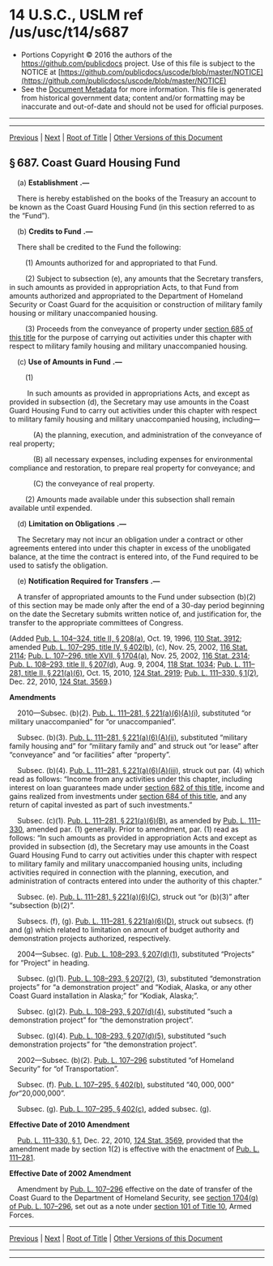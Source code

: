 ---
---

# 14 U.S.C., USLM ref /us/usc/t14/s687

* Portions Copyright © 2016 the authors of the https://github.com/publicdocs project.
  Use of this file is subject to the NOTICE at [https://github.com/publicdocs/uscode/blob/master/NOTICE](https://github.com/publicdocs/uscode/blob/master/NOTICE)
* See the [Document Metadata](././../../../../..//README.md) for more information.
  This file is generated from historical government data; content and/or formatting may be inaccurate and out-of-date and should not be used for official purposes.

----------
----------

[Previous](./../../../../..//us/usc/t14/ptI/ch18/m__us_usc_t14_s686.md) | [Next](./../../../../..//us/usc/t14/ptI/ch18/m__us_usc_t14_s687a.md) | [Root of Title](./../../../../../) | [Other Versions of this Document](https://publicdocs.github.io/go/links?ns=uslm&ref=%2Fus%2Fusc%2Ft14%2Fs687)

## § 687. Coast Guard Housing Fund

    (a)  __Establishment__  __.—__ 

    There is hereby established on the books of the Treasury an account to be known as the Coast Guard Housing Fund (in this section referred to as the “Fund”).

    (b)  __Credits to Fund__  __.—__ 

    There shall be credited to the Fund the following:

        (1) Amounts authorized for and appropriated to that Fund.

        (2) Subject to subsection (e), any amounts that the Secretary transfers, in such amounts as provided in appropriation Acts, to that Fund from amounts authorized and appropriated to the Department of Homeland Security or Coast Guard for the acquisition or construction of military family housing or military unaccompanied housing.

        (3) Proceeds from the conveyance of property under [section 685 of this title][/us/usc/t14/s685] for the purpose of carrying out activities under this chapter with respect to military family housing and military unaccompanied housing.

    (c)  __Use of Amounts in Fund__  __.—__ 

        (1)

         In such amounts as provided in appropriations Acts, and except as provided in subsection (d), the Secretary may use amounts in the Coast Guard Housing Fund to carry out activities under this chapter with respect to military family housing and military unaccompanied housing, including—

            (A) the planning, execution, and administration of the conveyance of real property;

            (B) all necessary expenses, including expenses for environmental compliance and restoration, to prepare real property for conveyance; and

            (C) the conveyance of real property.

        (2) Amounts made available under this subsection shall remain available until expended.

    (d)  __Limitation on Obligations__  __.—__ 

    The Secretary may not incur an obligation under a contract or other agreements entered into under this chapter in excess of the unobligated balance, at the time the contract is entered into, of the Fund required to be used to satisfy the obligation.

    (e)  __Notification Required for Transfers__  __.—__ 

    A transfer of appropriated amounts to the Fund under subsection (b)(2) of this section may be made only after the end of a 30-day period beginning on the date the Secretary submits written notice of, and justification for, the transfer to the appropriate committees of Congress.

(Added [Pub. L. 104–324, title II, § 208(a)][/us/pl/104/324/s208/a], Oct. 19, 1996, [110 Stat. 3912][/us/stat/110/3912]; amended [Pub. L. 107–295, title IV, § 402(b)][/us/pl/107/295/s402/b], (c), Nov. 25, 2002, [116 Stat. 2114][/us/stat/116/2114]; [Pub. L. 107–296, title XVII, § 1704(a)][/us/pl/107/296/s1704/a], Nov. 25, 2002, [116 Stat. 2314][/us/stat/116/2314]; [Pub. L. 108–293, title II, § 207(d)][/us/pl/108/293/s207/d], Aug. 9, 2004, [118 Stat. 1034][/us/stat/118/1034]; [Pub. L. 111–281, title II, § 221(a)(6)][/us/pl/111/281/s221/a/6], Oct. 15, 2010, [124 Stat. 2919][/us/stat/124/2919]; [Pub. L. 111–330, § 1(2)][/us/pl/111/330/s1/2], Dec. 22, 2010, [124 Stat. 3569][/us/stat/124/3569].)

 __Amendments__ 

    2010—Subsec. (b)(2). [Pub. L. 111–281, § 221(a)(6)(A)(i)][/us/pl/111/281/s221/a/6/A/i], substituted “or military unaccompanied” for “or unaccompanied”.

    Subsec. (b)(3). [Pub. L. 111–281, § 221(a)(6)(A)(ii)][/us/pl/111/281/s221/a/6/A/ii], substituted “military family housing and” for “military family and” and struck out “or lease” after “conveyance” and “or facilities” after “property”.

    Subsec. (b)(4). [Pub. L. 111–281, § 221(a)(6)(A)(iii)][/us/pl/111/281/s221/a/6/A/iii], struck out par. (4) which read as follows: “Income from any activities under this chapter, including interest on loan guarantees made under [section 682 of this title][/us/usc/t14/s682], income and gains realized from investments under [section 684 of this title][/us/usc/t14/s684], and any return of capital invested as part of such investments.”

    Subsec. (c)(1). [Pub. L. 111–281, § 221(a)(6)(B)][/us/pl/111/281/s221/a/6/B], as amended by [Pub. L. 111–330][/us/pl/111/330], amended par. (1) generally. Prior to amendment, par. (1) read as follows: “In such amounts as provided in appropriation Acts and except as provided in subsection (d), the Secretary may use amounts in the Coast Guard Housing Fund to carry out activities under this chapter with respect to military family and military unaccompanied housing units, including activities required in connection with the planning, execution, and administration of contracts entered into under the authority of this chapter.”

    Subsec. (e). [Pub. L. 111–281, § 221(a)(6)(C)][/us/pl/111/281/s221/a/6/C], struck out “or (b)(3)” after “subsection (b)(2)”.

    Subsecs. (f), (g). [Pub. L. 111–281, § 221(a)(6)(D)][/us/pl/111/281/s221/a/6/D], struck out subsecs. (f) and (g) which related to limitation on amount of budget authority and demonstration projects authorized, respectively.

    2004—Subsec. (g). [Pub. L. 108–293, § 207(d)(1)][/us/pl/108/293/s207/d/1], substituted “Projects” for “Project” in heading.

    Subsec. (g)(1). [Pub. L. 108–293, § 207(2)][/us/pl/108/293/s207/2], (3), substituted “demonstration projects” for “a demonstration project” and “Kodiak, Alaska, or any other Coast Guard installation in Alaska;” for “Kodiak, Alaska;”.

    Subsec. (g)(2). [Pub. L. 108–293, § 207(d)(4)][/us/pl/108/293/s207/d/4], substituted “such a demonstration project” for “the demonstration project”.

    Subsec. (g)(4). [Pub. L. 108–293, § 207(d)(5)][/us/pl/108/293/s207/d/5], substituted “such demonstration projects” for “the demonstration project”.

    2002—Subsec. (b)(2). [Pub. L. 107–296][/us/pl/107/296] substituted “of Homeland Security” for “of Transportation”.

    Subsec. (f). [Pub. L. 107–295, § 402(b)][/us/pl/107/295/s402/b], substituted “$40,000,000” for “$20,000,000”.

    Subsec. (g). [Pub. L. 107–295, § 402(c)][/us/pl/107/295/s402/c], added subsec. (g).

 __Effective Date of 2010 Amendment__ 

    [Pub. L. 111–330, § 1][/us/pl/111/330/s1], Dec. 22, 2010, [124 Stat. 3569][/us/stat/124/3569], provided that the amendment made by section 1(2) is effective with the enactment of [Pub. L. 111–281][/us/pl/111/281].

 __Effective Date of 2002 Amendment__ 

    Amendment by [Pub. L. 107–296][/us/pl/107/296] effective on the date of transfer of the Coast Guard to the Department of Homeland Security, see [section 1704(g) of Pub. L. 107–296][/us/pl/107/296/s1704/g], set out as a note under [section 101 of Title 10][/us/usc/t10/s101], Armed Forces.

----------

[Previous](./../../../../..//us/usc/t14/ptI/ch18/m__us_usc_t14_s686.md) | [Next](./../../../../..//us/usc/t14/ptI/ch18/m__us_usc_t14_s687a.md) | [Root of Title](./../../../../../) | [Other Versions of this Document](https://publicdocs.github.io/go/links?ns=uslm&ref=%2Fus%2Fusc%2Ft14%2Fs687)

----------
----------

[/us/usc/t14/s685]: https://publicdocs.github.io/go/links?ns=uslm&ref=%2Fus%2Fusc%2Ft14%2Fs685
[/us/pl/104/324/s208/a]: https://publicdocs.github.io/go/links?ns=uslm&ref=%2Fus%2Fpl%2F104%2F324%2Fs208%2Fa
[/us/stat/110/3912]: https://publicdocs.github.io/go/links?ns=uslm&ref=%2Fus%2Fstat%2F110%2F3912
[/us/pl/107/295/s402/b]: https://publicdocs.github.io/go/links?ns=uslm&ref=%2Fus%2Fpl%2F107%2F295%2Fs402%2Fb
[/us/stat/116/2114]: https://publicdocs.github.io/go/links?ns=uslm&ref=%2Fus%2Fstat%2F116%2F2114
[/us/pl/107/296/s1704/a]: https://publicdocs.github.io/go/links?ns=uslm&ref=%2Fus%2Fpl%2F107%2F296%2Fs1704%2Fa
[/us/stat/116/2314]: https://publicdocs.github.io/go/links?ns=uslm&ref=%2Fus%2Fstat%2F116%2F2314
[/us/pl/108/293/s207/d]: https://publicdocs.github.io/go/links?ns=uslm&ref=%2Fus%2Fpl%2F108%2F293%2Fs207%2Fd
[/us/stat/118/1034]: https://publicdocs.github.io/go/links?ns=uslm&ref=%2Fus%2Fstat%2F118%2F1034
[/us/pl/111/281/s221/a/6]: https://publicdocs.github.io/go/links?ns=uslm&ref=%2Fus%2Fpl%2F111%2F281%2Fs221%2Fa%2F6
[/us/stat/124/2919]: https://publicdocs.github.io/go/links?ns=uslm&ref=%2Fus%2Fstat%2F124%2F2919
[/us/pl/111/330/s1/2]: https://publicdocs.github.io/go/links?ns=uslm&ref=%2Fus%2Fpl%2F111%2F330%2Fs1%2F2
[/us/stat/124/3569]: https://publicdocs.github.io/go/links?ns=uslm&ref=%2Fus%2Fstat%2F124%2F3569
[/us/pl/111/281/s221/a/6/A/i]: https://publicdocs.github.io/go/links?ns=uslm&ref=%2Fus%2Fpl%2F111%2F281%2Fs221%2Fa%2F6%2FA%2Fi
[/us/pl/111/281/s221/a/6/A/ii]: https://publicdocs.github.io/go/links?ns=uslm&ref=%2Fus%2Fpl%2F111%2F281%2Fs221%2Fa%2F6%2FA%2Fii
[/us/pl/111/281/s221/a/6/A/iii]: https://publicdocs.github.io/go/links?ns=uslm&ref=%2Fus%2Fpl%2F111%2F281%2Fs221%2Fa%2F6%2FA%2Fiii
[/us/usc/t14/s682]: https://publicdocs.github.io/go/links?ns=uslm&ref=%2Fus%2Fusc%2Ft14%2Fs682
[/us/usc/t14/s684]: https://publicdocs.github.io/go/links?ns=uslm&ref=%2Fus%2Fusc%2Ft14%2Fs684
[/us/pl/111/281/s221/a/6/B]: https://publicdocs.github.io/go/links?ns=uslm&ref=%2Fus%2Fpl%2F111%2F281%2Fs221%2Fa%2F6%2FB
[/us/pl/111/330]: https://publicdocs.github.io/go/links?ns=uslm&ref=%2Fus%2Fpl%2F111%2F330
[/us/pl/111/281/s221/a/6/C]: https://publicdocs.github.io/go/links?ns=uslm&ref=%2Fus%2Fpl%2F111%2F281%2Fs221%2Fa%2F6%2FC
[/us/pl/111/281/s221/a/6/D]: https://publicdocs.github.io/go/links?ns=uslm&ref=%2Fus%2Fpl%2F111%2F281%2Fs221%2Fa%2F6%2FD
[/us/pl/108/293/s207/d/1]: https://publicdocs.github.io/go/links?ns=uslm&ref=%2Fus%2Fpl%2F108%2F293%2Fs207%2Fd%2F1
[/us/pl/108/293/s207/2]: https://publicdocs.github.io/go/links?ns=uslm&ref=%2Fus%2Fpl%2F108%2F293%2Fs207%2F2
[/us/pl/108/293/s207/d/4]: https://publicdocs.github.io/go/links?ns=uslm&ref=%2Fus%2Fpl%2F108%2F293%2Fs207%2Fd%2F4
[/us/pl/108/293/s207/d/5]: https://publicdocs.github.io/go/links?ns=uslm&ref=%2Fus%2Fpl%2F108%2F293%2Fs207%2Fd%2F5
[/us/pl/107/296]: https://publicdocs.github.io/go/links?ns=uslm&ref=%2Fus%2Fpl%2F107%2F296
[/us/pl/107/295/s402/b]: https://publicdocs.github.io/go/links?ns=uslm&ref=%2Fus%2Fpl%2F107%2F295%2Fs402%2Fb
[/us/pl/107/295/s402/c]: https://publicdocs.github.io/go/links?ns=uslm&ref=%2Fus%2Fpl%2F107%2F295%2Fs402%2Fc
[/us/pl/111/330/s1]: https://publicdocs.github.io/go/links?ns=uslm&ref=%2Fus%2Fpl%2F111%2F330%2Fs1
[/us/stat/124/3569]: https://publicdocs.github.io/go/links?ns=uslm&ref=%2Fus%2Fstat%2F124%2F3569
[/us/pl/111/281]: https://publicdocs.github.io/go/links?ns=uslm&ref=%2Fus%2Fpl%2F111%2F281
[/us/pl/107/296]: https://publicdocs.github.io/go/links?ns=uslm&ref=%2Fus%2Fpl%2F107%2F296
[/us/pl/107/296/s1704/g]: https://publicdocs.github.io/go/links?ns=uslm&ref=%2Fus%2Fpl%2F107%2F296%2Fs1704%2Fg
[/us/usc/t10/s101]: https://publicdocs.github.io/go/links?ns=uslm&ref=%2Fus%2Fusc%2Ft10%2Fs101


